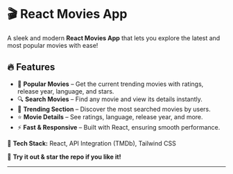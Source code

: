 # 🎬 React Movies App  

A sleek and modern **React Movies App** that lets you explore the latest and most popular movies with ease!  

## 🔥 Features  
- 📌 **Popular Movies** – Get the current trending movies with ratings, release year, language, and stars.  
- 🔍 **Search Movies** – Find any movie and view its details instantly.  
- 🚀 **Trending Section** – Discover the most searched movies by users.  
- ⭐ **Movie Details** – See ratings, language, release year, and more.  
- ⚡ **Fast & Responsive** – Built with React, ensuring smooth performance.  

📌 **Tech Stack:** React, API Integration (TMDb), Tailwind CSS  

🚀 **Try it out & star the repo if you like it!**  

---

